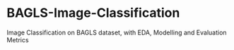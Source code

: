 # BAGLS-Image-Classification
Image Classification on BAGLS dataset, with EDA, Modelling and Evaluation Metrics
